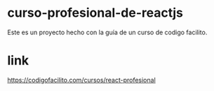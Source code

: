 # curso-profesional-de-reactjs
Este es un proyecto hecho con la guía de un curso de codigo facilito.

# link
https://codigofacilito.com/cursos/react-profesional
